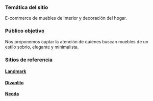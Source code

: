 <h3> Temática del sitio </h3>
E-commerce de muebles de interior y decoración del hogar.

<h3> Público objetivo </h3>
Nos proponemos captar la atención de quienes buscan muebles de un estilo sobrio, elegante y minimalista.


<h3>Sitios de referencia</h3>

<h4><a href="https://www.landmark.com.ar">Landmark</h4>
<h4><a href="https://www.divanlito.com">Divanlito</h4>
<h4><a href="https://www.neoda.com">Neoda</h4>
